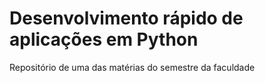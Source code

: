 # Desenvolvimento rápido de aplicações em Python
Repositório de uma das matérias do semestre da faculdade
